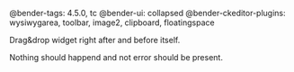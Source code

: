 @bender-tags: 4.5.0, tc
@bender-ui: collapsed
@bender-ckeditor-plugins: wysiwygarea, toolbar, image2, clipboard, floatingspace

Drag&drop widget right after and before itself.

Nothing should happend and not error should be present.
